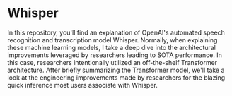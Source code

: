 # Whisper

In this repository, you'll find an explanation of OpenAI's automated speech recognition and transcription model Whisper. Normally, when explaining these machine learning models, I take a deep dive into the architectural improvements leveraged by researchers leading to SOTA performance. In this case, researchers intentionally utilized an off-the-shelf Transformer architecture. After briefly summarizing the Transformer model, we'll take a look at the engineering improvements made by researchers for the blazing quick inference most users associate with Whisper.
